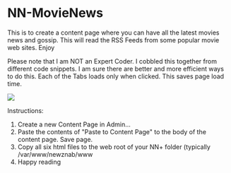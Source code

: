 NN-MovieNews
==========

This is to create a content page where you can have all the latest movies news and gossip. This will read the RSS Feeds from some popular movie web sites. Enjoy

Please note that I am NOT an Expert Coder. I cobbled this together from different code snippets. I am sure there are better and more efficient ways to do this. Each of the Tabs loads only when clicked. This saves page load time. 


<img src="http://s13.postimage.org/obropfizb/Movie_Newz.jpg">

Instructions:

1. Create a new Content Page in Admin...
2. Paste the contents of "Paste to Content Page" to the body of the content page. Save page.
3. Copy all six html files to the web root of your NN+ folder (typically /var/www/newznab/www
4. Happy reading


